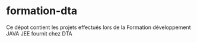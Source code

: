 # formation-dta

Ce dépot contient les projets effectués lors de la Formation développement JAVA JEE fournit chez DTA



